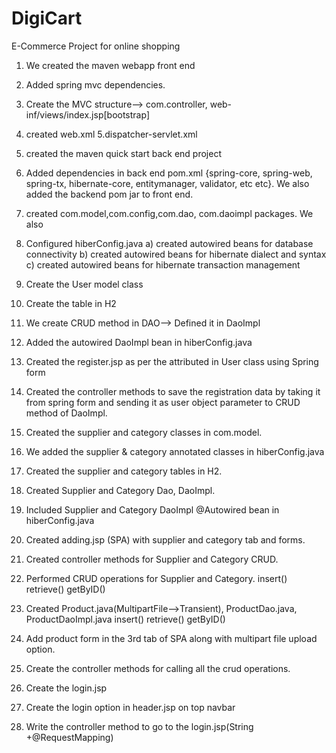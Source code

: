 # DigiCart
E-Commerce Project for online shopping

1. We created the maven webapp front end
2. Added spring mvc dependencies.
3. Create the MVC structure--> com.controller, web-inf/views/index.jsp[bootstrap]
4. created web.xml
5.dispatcher-servlet.xml
6. created the maven quick start back end project
7. Added dependencies in back end pom.xml
{spring-core, spring-web, spring-tx, hibernate-core, entitymanager, validator,
   etc etc}. We also added the backend pom jar to front end.
8. created com.model,com.config,com.dao, com.daoimpl packages. We also 
9. Configured hiberConfig.java
    a) created autowired beans for database connectivity
    b) created autowired beans for hibernate dialect and syntax
    c) created autowired beans for hibernate transaction management
    

10. Create the User model class 
11. Create the table in H2
12. We create CRUD method in DAO--> Defined it in DaoImpl
13. Added the autowired DaoImpl bean in hiberConfig.java
14. Created the register.jsp as per the attributed in User class using Spring form
15. Created the  controller methods to save the registration data by taking it from spring form and sending it as user 
object parameter to  CRUD method of DaoImpl.
16. Created the supplier and category classes in com.model.
17. We added the supplier & category annotated classes in hiberConfig.java
18. Created the supplier and category tables in H2.
19. Created Supplier and Category Dao, DaoImpl.
20. Included Supplier and Category  DaoImpl @Autowired bean in  hiberConfig.java
21. Created adding.jsp (SPA) with supplier and category tab and forms.
23. Created controller methods for Supplier and Category CRUD.
24. Performed CRUD operations for Supplier and Category.
	insert()
	retrieve<ArrayList>()
	getByID()
	
25. Created Product.java(MultipartFile-->Transient), ProductDao.java, ProductDaoImpl.java
	insert()
	retrieve<ArrayList>()
	getByID()
26. Add product form in the 3rd tab of SPA along with multipart file upload option.
27. Create the controller methods for calling all the crud operations.

28. Create the login.jsp
29. Create the login option in header.jsp on top navbar
30. Write the controller method to go to the login.jsp(String	+@RequestMapping)

